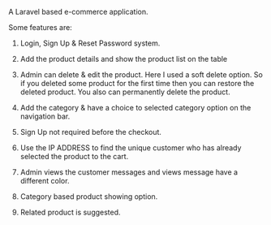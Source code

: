 A Laravel based e-commerce application. 

Some features are:
1. Login, Sign Up & Reset Password system.

2. Add the product details and show the product list on the table

3. Admin can delete & edit the product. Here I used a soft delete option. So if you deleted some product for the first time then you can restore the deleted product. You also can permanently delete the product.

4. Add the category & have a choice to selected category option on the navigation bar.

5. Sign Up not required before the checkout. 

6. Use the IP ADDRESS to find the unique customer who has already selected the product to the cart.

7. Admin views the customer messages and views message have a different color.

8. Category based product showing option.

9. Related product is suggested. 
